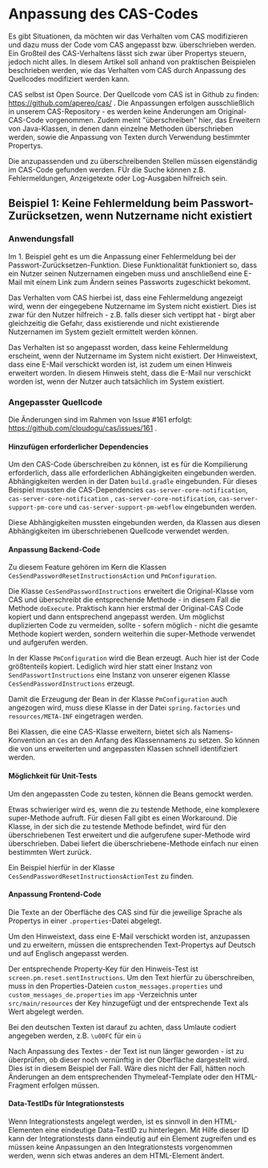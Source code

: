 # Anpassung des CAS-Codes

Es gibt Situationen, da möchten wir das Verhalten vom CAS modifizieren und dazu muss der Code vom CAS angepasst bzw.
überschrieben werden. Ein Großteil des CAS-Verhaltens lässt sich zwar über Propertys steuern, jedoch nicht alles. In
diesem Artikel soll anhand von praktischen Beispielen beschrieben werden, wie das Verhalten vom CAS durch Anpassung des
Quellcodes modifiziert werden kann.

CAS selbst ist Open Source. Der Quellcode vom CAS ist in Github zu finden: https://github.com/apereo/cas/ . Die
Anpassungen erfolgen ausschließlich in unserem CAS-Repository - es werden keine Änderungen am Original-CAS-Code
vorgenommen. Zudem meint "überschreiben" hier, das Erweitern von Java-Klassen, in denen dann einzelne Methoden
überschrieben werden, sowie die Anpassung von Texten durch Verwendung bestimmter Propertys.

Die anzupassenden und zu überschreibenden Stellen müssen eigenständig im CAS-Code gefunden werden. FÜr die Suche können
z.B. Fehlermeldungen, Anzeigetexte oder Log-Ausgaben hilfreich sein.

## Beispiel 1: Keine Fehlermeldung beim Passwort-Zurücksetzen, wenn Nutzername nicht existiert

### Anwendungsfall

Im 1. Beispiel geht es um die Anpassung einer Fehlermeldung bei der Passwort-Zurücksetzen-Funktion. Diese Funktionalität
funktioniert so, dass ein Nutzer seinen Nutzernamen eingeben muss und anschließend eine E-Mail mit einem Link zum Ändern
seines Passworts zugeschickt bekommt.

Das Verhalten vom CAS hierbei ist, dass eine Fehlermeldung angezeigt wird, wenn der eingegebene Nutzername im System
nicht existiert. Dies ist zwar für den Nutzer hilfreich - z.B. falls dieser sich vertippt hat - birgt aber gleichzeitig
die Gefahr, dass existierende und nicht existierende Nutzernamen im System gezielt ermittelt werden können.

Das Verhalten ist so angepasst worden, dass keine Fehlermeldung erscheint, wenn der Nutzername im System nicht
existiert. Der Hinweistext, dass eine E-Mail verschickt worden ist, ist zudem um einen Hinweis erweitert worden. In
diesem Hinweis steht, dass die E-Mail nur verschickt worden ist, wenn der Nutzer auch tatsächlich im System existiert.

### Angepasster Quellcode

Die Änderungen sind im Rahmen von Issue #161 erfolgt: https://github.com/cloudogu/cas/issues/161 .

#### Hinzufügen erforderlicher Dependencies

Um den CAS-Code überschreiben zu können, ist es für die Kompilierung erforderlich, dass alle erforderlichen
Abhängigkeiten eingebunden werden. Abhängigkeiten werden in der Daten `build.gradle` eingebunden. Für dieses Beispiel
mussten die CAS-Dependencies `cas-server-core-notification`, `cas-server-core-notification`
, `cas-server-core-notification`, `cas-server-support-pm-core` und `cas-server-support-pm-webflow` eingebunden werden.

Diese Abhängigkeiten mussten eingebunden werden, da Klassen aus diesen Abhängigkeiten im überschriebenen Quellcode
verwendet werden.

#### Anpassung Backend-Code

Zu diesem Feature gehören im Kern die Klassen `CesSendPasswordResetInstructionsAction` und `PmConfiguration`.

Die Klasse `CesSendPasswordInstructions` erweitert die Original-Klasse vom CAS und überschreibt die entsprechende
Methode - in diesem Fall die Methode `doExecute`. Praktisch kann hier erstmal der Original-CAS Code kopiert und
dann entsprechend angepasst werden. Um möglichst duplizierten Code zu vermeiden, sollte - sofern möglich - nicht die
gesamte Methode kopiert werden, sondern weiterhin die super-Methode verwendet und aufgerufen werden.

In der Klasse `PmConfiguration` wird die Bean erzeugt. Auch hier ist der Code größtenteils kopiert. Lediglich wird hier
statt einer Instanz von `SendPasswortInstructions` eine Instanz von unserer eigenen Klasse `CesSendPasswordInstructions`
erzeugt.

Damit die Erzeugung der Bean in der Klasse `PmConfiguration` auch angezogen wird, muss diese Klasse in der Datei
`spring.factories` und `resources/META-INF` eingetragen werden.

Bei Klassen, die eine CAS-Klasse erweitern, bietet sich als Namens-Konvention an `Ces` an den Anfang des Klassennamens
zu setzen. So können die von uns erweiterten und angepassten Klassen schnell identifiziert werden.

#### Möglichkeit für Unit-Tests

Um den angepassten Code zu testen, können die Beans gemockt werden.

Etwas schwieriger wird es, wenn die zu testende Methode, eine komplexere super-Methode aufruft. Für diesen Fall gibt es
einen Workaround. Die Klasse, in der sich die zu testende Methode befindet, wird für den überschriebenen Test erweitert
und die aufgerufene super-Methode wird überschrieben. Dabei liefert die überschriebene-Methode einfach nur einen
bestimmten Wert zurück.

Ein Beispiel hierfür in der Klasse `CesSendPasswordResetInstructionsActionTest` zu finden.

#### Anpassung Frontend-Code

Die Texte an der Oberfläche des CAS sind für die jeweilige Sprache als Propertys in einer `.properties`-Datei abgelegt.

Um den Hinweistext, dass eine E-Mail verschickt worden ist, anzupassen und zu erweitern, müssen die entsprechenden
Text-Propertys auf Deutsch und auf Englisch angepasst werden.

Der entsprechende Property-Key für den Hinweis-Test ist `screen.pm.reset.sentInstructions`. Um den Text hierfür zu
überschreiben, muss in den Properties-Dateien `custom_messages.properties` und `custom_messages_de.properties` im `app`
-Verzeichnis unter `src/main/resources` der Key hinzugefügt und der entsprechende Text als Wert abgelegt werden.

Bei den deutschen Texten ist darauf zu achten, dass Umlaute codiert angegeben werden, z.B. `\u00FC` für ein `ü`

Nach Anpassung des Textes - der Text ist nun länger geworden - ist zu überprüfen, ob dieser noch vernünftig in der
Oberfläche dargestellt wird. Dies ist in diesem Beispiel der Fall. Wäre dies nicht der Fall, hätten noch Änderungen an
dem entsprechenden Thymeleaf-Template oder den HTML-Fragment erfolgen müssen.

#### Data-TestIDs für Integrationstests

Wenn Integrationstests angelegt werden, ist es sinnvoll in den HTML-Elementen eine eindeutige Data-TestID zu
hinterlegen. Mit Hilfe dieser ID kann der Integrationstests dann eindeutig auf ein Element zugreifen und es müssen
keine Anpassungen an den Integrationstests vorgenommen werden, wenn sich etwas anderes an dem HTML-Element ändert.